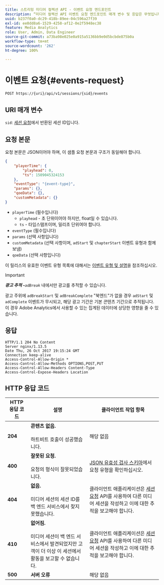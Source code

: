 ```yaml
---
title: 스트리밍 미디어 컬렉션 API - 이벤트 요청 엔드포인트
description: “미디어 컬렉션 API 이벤트 요청 엔드포인트 매개 변수 및 응답은 무엇입니까?”
uuid: b237f0a0-dc29-418b-89ee-04c596a27f39
exl-id: ee0dd8a6-1529-4258-af12-0e2f5948ec38
feature: Media Analytics
role: User, Admin, Data Engineer
source-git-commit: a73ba98e025e0a915a5136bb9e0d5bcbde875b0a
workflow-type: tm+mt
source-wordcount: '262'
ht-degree: 100%

---
```


# 이벤트 요청{#events-request}

`POST https://{uri}/api/v1/sessions/{sid}/events`

## URI 매개 변수

`sid`: [세션 요청](mc-api-sessions-req.md)에서 반환된 세션 ID입니다.

## 요청 본문

요청 본문은 JSON이어야 하며, 이 샘플 요청 본문과 구조가 동일해야 합니다.

```json
{ 
    "playerTime": { 
        "playhead": 0, 
        "ts": 1509045324153 
    }, 
    "eventType": "{event-type}", 
    "params": {}, 
    "qoeData": {}, 
    "customMetadata": {} 
}
```

* `playerTime` (필수입니다)
   * `playhead` - 초 단위이어야 하지만, float일 수 있습니다.
   * `ts` - 타임스탬프이며, 밀리초 단위여야 합니다.
* `eventType` (필수입니다)
* `params` (선택 사항입니다)
* `customMetadata` (선택 사항이며, `adStart` 및 `chapterStart` 이벤트 유형과 함께 보냄)
* `qoeData` (선택 사항입니다)

이 릴리스의 유효한 이벤트 유형 목록에 대해서는 [이벤트 유형 및 설명](mc-api-event-types.md)을 참조하십시오.

>[!IMPORTANT]
>
>***광고 추적 -**`adBreak`* 내에서만 광고를 추적할 수 있습니다.
>
>광고 주위에 `adBreakStart` 및 `adBreakComplete` &quot;북엔드&quot;가 없을 경우 `adStart` 및 `adComplete` 이벤트가 무시되고, 해당 광고 기간은 기본 콘텐츠 기간으로 추적됩니다. 이 경우 Adobe Analytics에서 사용할 수 있는 집계된 데이터에 상당한 영향을 줄 수 있습니다.

## 응답

```text
HTTP/1.1 204 No Content 
Server nginx/1.13.5 
Date Thu, 26 Oct 2017 19:15:24 GMT 
Connection keep-alive 
Access-Control-Allow-Origin * 
Access-Control-Allow-Methods OPTIONS,POST,PUT 
Access-Control-Allow-Headers Content-Type 
Access-Control-Expose-Headers Location
```

## HTTP 응답 코드

| HTTP 응답 코드 | 설명 | 클라이언트 작업 항목 |
|---|---|---|
| **204** | **콘텐츠 없음.**<br/><br/>하트비트 호출이 성공했습니다. | 해당 없음 |
| **400** | **잘못된 요청.** <br/><br/>요청의 형식이 잘못되었습니다. | [JSON 유효성 검사 스키마](mc-api-json-validation.md)에서 요청 유형을 확인하십시오. |
| **404** | **없음.** <br/><br/>미디어 세션의 세션 ID를 백 엔드 서비스에서 찾지 못했습니다. | 클라이언트 애플리케이션은 [세션 요청](mc-api-sessions-req.md) API를 사용하여 다른 미디어 세션을 작성하고 이에 대한 추적을 보고해야 합니다. |
| **410** | **없어짐.** <br/><br/>미디어 세션이 백 엔드 서비스에서 발견되었지만 고객이 더 이상 이 세션에서 활동을 보고할 수 없습니다. | 클라이언트 애플리케이션은 [세션 요청](mc-api-sessions-req.md) API를 사용하여 다른 미디어 세션을 작성하고 이에 대한 추적을 보고해야 합니다. |
| **500** | **서버 오류** | 해당 없음 |
